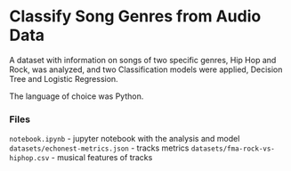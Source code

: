 # Classify Song Genres from Audio Data

A dataset with information on songs of two specific genres, Hip Hop and Rock, was analyzed, and two Classification models were applied, Decision Tree and Logistic Regression.

The language of choice was Python.

### Files

`notebook.ipynb` - jupyter notebook with the analysis and model
`datasets/echonest-metrics.json` - tracks metrics
`datasets/fma-rock-vs-hiphop.csv` - musical features of tracks
